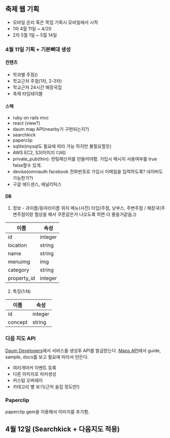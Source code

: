 ## 축제 웹 기획
- 모바일 온리 혹은 목업 기획시 모바일에서 시작
- 1차 4월 11일 ~ 4/20
- 2차 5월 1일 ~ 5월 14일


### 4월 11일 기획 + 기본뼈대 생성

#### 컨텐츠
- 학과별 주점()
- 학교근처 주점(1차, 2-3차)
- 학교근처 24시간 해장국집
- 축제 타임테이블

#### 스택
- ruby on rails mvc
- react (view?)
- daum map API(nearby가 구현되는지?)
- searchkick
- paperclip
- sqlite(mysql도 필요에 따라 가능 하지만 불필요할듯)
- AWS EC2, S3(이미지 디비)
- private_pub(thin): 헌팅메신저를 만들어야함. 가입시 메시지 사용여부를 true false할수 있게.
- devise(omniauth facebook 전화번호로 가입시 이메일을 입력하도록? 네이버도 가능한가?)
- 구글 에드센스, 에널리틱스

#### DB

1. 정보 - 과이름/동아리이름 위치 메뉴(사진) 타입(주점,
낮부스, 주변주점 / 해장국(주변주점이랑 협상을 해서 쿠폰같은거 나오도록 하면 더 좋을거같음.))

| 이름 | 속성 |
|--------|--------|
|id|integer|
|location|string|
|name|string|
|menuimg|img|
|category|string|
|property_id|integer|

2. 특징(1:N)

| 이름 | 속성 |
|--------|--------|
|id|integer|
|concept|string|

### 다음 지도 API

[Daum Developers](https://developers.daum.net/)에서 서비스를 생성후 API를 발급받는다.
[Maps API](http://apis.map.daum.net/web/guide/)에서 guide, sample, docs를 보고 필요에 따라서 만든다.

- 여러개마커 이벤트 등록
- 다른 이미지로 마커생성
- 커스텀 오버레이
- 카테고리 별 보기(근처 술집 정도만!)

### Paperclip

paperclip gem을 이용해서 이미지를 추가함.

## 4월 12일 (Searchkick + 다음지도 적용)